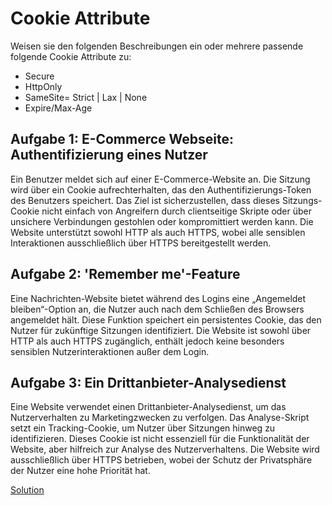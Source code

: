# Cookie Attribute

Weisen sie den folgenden Beschreibungen ein oder mehrere passende folgende Cookie Attribute zu:

- Secure
- HttpOnly
- SameSite= Strict | Lax | None
- Expire/Max-Age

## Aufgabe 1: E-Commerce Webseite: Authentifizierung eines Nutzer

Ein Benutzer meldet sich auf einer E-Commerce-Website an. Die Sitzung wird über ein Cookie aufrechterhalten, das den Authentifizierungs-Token des Benutzers speichert. Das Ziel ist sicherzustellen, dass dieses Sitzungs-Cookie nicht einfach von Angreifern durch clientseitige Skripte oder über unsichere Verbindungen gestohlen oder kompromittiert werden kann. Die Website unterstützt sowohl HTTP als auch HTTPS, wobei alle sensiblen Interaktionen ausschließlich über HTTPS bereitgestellt werden.

## Aufgabe 2: 'Remember me'-Feature

Eine Nachrichten-Website bietet während des Logins eine „Angemeldet bleiben“-Option an, die Nutzer auch nach dem Schließen des Browsers angemeldet hält. Diese Funktion speichert ein persistentes Cookie, das den Nutzer für zukünftige Sitzungen identifiziert. Die Website ist sowohl über HTTP als auch HTTPS zugänglich, enthält jedoch keine besonders sensiblen Nutzerinteraktionen außer dem Login.

## Aufgabe 3: Ein Drittanbieter-Analysedienst

Eine Website verwendet einen Drittanbieter-Analysedienst, um das Nutzerverhalten zu Marketingzwecken zu verfolgen. Das Analyse-Skript setzt ein Tracking-Cookie, um Nutzer über Sitzungen hinweg zu identifizieren. Dieses Cookie ist nicht essenziell für die Funktionalität der Website, aber hilfreich zur Analyse des Nutzerverhaltens. Die Website wird ausschließlich über HTTPS betrieben, wobei der Schutz der Privatsphäre der Nutzer eine hohe Priorität hat.

[Solution](https://github.com/martinakraus/angular-security-intro-2025/blob/solution/Task_02/Cookies.md)
